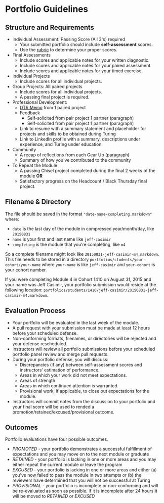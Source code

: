 # Portfolio Guidelines

## Structure and Requirements
* Individual Assessment: Passing Score (All 3's) required
  * Your submitted portfolio should include **self-assessment** scores.
  * Use the [rubric](https://github.com/turingschool/portfolios/blob/master/rubric.markdown) to determine your proper scores.
* Final Assessments
  * Include scores and applicable notes for your written diagnostic.
  * Include scores and applicable notes for your paired assessment.
  * Include scores and applicable notes for your timed exercise.
* Individual Projects
  * Include scores for all individual projects.
* Group Projects: All paired projects
  * Include scores for all individual projects.
  * A passing final project is required.
* Professional Development:
  * [DTR Memo](https://docs.google.com/document/d/1zMtgWhODQuP3KBNhrg6PtmPUkw0DIskqgggeyEzYZi4/edit?usp=sharing) from 1 paired project
  * Feedback
    * Self-solicited from pair project 1 partner (paragraph)
    * Self-solicited from pair project 1 partner (paragraph)
  * Link to resume with a summary statement and placeholder for projects and skills to be obtained during Turing
  * Link to LinkedIn profile with a summary, descriptions under experience, and Turing under education
* Community
  * A recap of reflections from each Gear Up (paragraph)
  * Summary of how you've contributed to the community
* To Repeat the Module
  * A passing Chisel project completed during the final 2 weeks of the module **OR**
  * Satisfactory progress on the Headcount / Black Thursday final project.

## Filename & Directory

The file should be saved in the format `"date-name-completing.markdown"` where:

* `date` is the last day of the module in compressed year/month/day, like `20150831`
* `name` is your first and last name like `jeff-casimir`
* `completing` is the module that you're completing, like `m4`

So a complete filename might look like `20150831-jeff-casimir-m4.markdown`. This file needs to be stored in a directory `portfolios/students/your-cohort/your-name` where `your-name` is like `jeff-casimir` and `your-cohort` is your cohort number.

If you were completing Module 4 in Cohort 1410 on August 31, 2015 and your name was Jeff Casimir, your portfolio submission would reside at the following location: `portfolios/students/1410/jeff-casimir/20150831-jeff-casimir-m4.markdown`.

## Evaluation Process

* Your portfolio will be evaluated in the last week of the module.
* A pull request with your submission must be made at least 12 hours before your scheduled defense.
* Non-conforming formats, filenames, or directories will be rejected and your defense rescheduled.
* Instructors will review all portfolio submissions before your scheduled portfolio panel review and merge pull requests.
* During your portfolio defense, you will discuss:
  * Discrepancies (if any) between self-assessment scores and instructors' estimation of performance.
  * Areas in which your work did not meet expectations.
  * Areas of strength
  * Areas in which continued attention is warranted.
  * Provisional work, if applicable, to close out expectations for the module.
* Instructors will commit notes from the discussion to your portfolio and your final score will be used to rended a promotion/retained/excused/provisional outcome.

## Outcomes

Portfolio evaluations have four possible outcomes.

* *PROMOTED* - your portfolio demonstrates a successful fulfillment of expectations
and you may move on to the next module or graduate
* *RETAINED* - your portfolio is lacking in one or more areas and you may either
repeat the current module or leave the program
* *EXCUSED* - your portfolio is lacking in one or more areas and either (a) you've
now failed to pass the module in two attempts or (b) the reviewers have determined
that you will not be successful at Turing
* *PROVISIONAL* - your portfolio is incomplete or non-conforming and will be re-evaluated
as soon as possible. If it is incomplete after 24 hours it will be moved to *RETAINED* or *EXCUSED*
